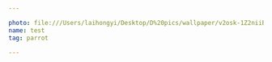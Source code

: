 ```yaml
---

photo: file:///Users/laihongyi/Desktop/D%20pics/wallpaper/v2osk-1Z2niiBPg5A.jpg
name: test
tag: parrot

---
```

